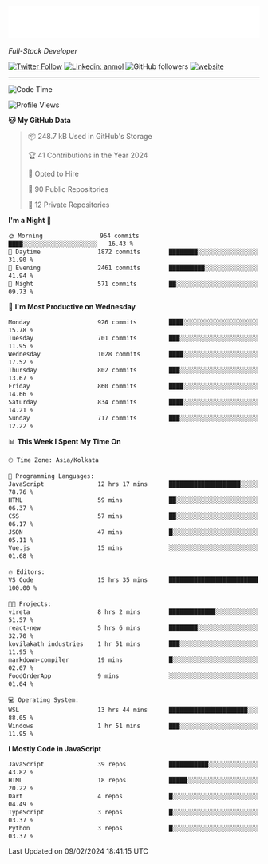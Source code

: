 <!-- START:readme-typing -->
<img src="readme-typing.svg" />
<!-- END:readme-typing -->

<p><em>Full-Stack Developer</em></p>

[![Twitter Follow](https://img.shields.io/twitter/follow/tonalmathew?style=flat)](https://twitter.com/intent/follow?screen_name=tonalmathew)
[![Linkedin: anmol](https://img.shields.io/badge/tonal-mathew?style=flat-square&logo=Linkedin&logoColor=white&link=https://www.linkedin.com/in/tonal-mathew/)](https://www.linkedin.com/in/tonal-mathew/)
![GitHub followers](https://img.shields.io/github/followers/tonalmathew?label=Follow&style=social)
[![website](https://img.shields.io/badge/Website-46a2f1.svg?&style=flat-square&logo=Google-Chrome&logoColor=white&link=http://tonalmathew.github.io/)](http://tonalmathew.github.io/)

---
<!--START_SECTION:waka-->
![Code Time](http://img.shields.io/badge/Code%20Time-1%2C235%20hrs%2018%20mins-blue)

![Profile Views](http://img.shields.io/badge/Profile%20Views-0-blue)

**🐱 My GitHub Data** 

> 📦 248.7 kB Used in GitHub's Storage 
 > 
> 🏆 41 Contributions in the Year 2024
 > 
> 💼 Opted to Hire
 > 
> 📜 90 Public Repositories 
 > 
> 🔑 12 Private Repositories 
 > 
**I'm a Night 🦉** 

```text
🌞 Morning                964 commits         ████░░░░░░░░░░░░░░░░░░░░░   16.43 % 
🌆 Daytime                1872 commits        ████████░░░░░░░░░░░░░░░░░   31.90 % 
🌃 Evening                2461 commits        ██████████░░░░░░░░░░░░░░░   41.94 % 
🌙 Night                  571 commits         ██░░░░░░░░░░░░░░░░░░░░░░░   09.73 % 
```
📅 **I'm Most Productive on Wednesday** 

```text
Monday                   926 commits         ████░░░░░░░░░░░░░░░░░░░░░   15.78 % 
Tuesday                  701 commits         ███░░░░░░░░░░░░░░░░░░░░░░   11.95 % 
Wednesday                1028 commits        ████░░░░░░░░░░░░░░░░░░░░░   17.52 % 
Thursday                 802 commits         ███░░░░░░░░░░░░░░░░░░░░░░   13.67 % 
Friday                   860 commits         ████░░░░░░░░░░░░░░░░░░░░░   14.66 % 
Saturday                 834 commits         ████░░░░░░░░░░░░░░░░░░░░░   14.21 % 
Sunday                   717 commits         ███░░░░░░░░░░░░░░░░░░░░░░   12.22 % 
```


📊 **This Week I Spent My Time On** 

```text
🕑︎ Time Zone: Asia/Kolkata

💬 Programming Languages: 
JavaScript               12 hrs 17 mins      ████████████████████░░░░░   78.76 % 
HTML                     59 mins             ██░░░░░░░░░░░░░░░░░░░░░░░   06.37 % 
CSS                      57 mins             ██░░░░░░░░░░░░░░░░░░░░░░░   06.17 % 
JSON                     47 mins             █░░░░░░░░░░░░░░░░░░░░░░░░   05.11 % 
Vue.js                   15 mins             ░░░░░░░░░░░░░░░░░░░░░░░░░   01.68 % 

🔥 Editors: 
VS Code                  15 hrs 35 mins      █████████████████████████   100.00 % 

🐱‍💻 Projects: 
vireta                   8 hrs 2 mins        █████████████░░░░░░░░░░░░   51.57 % 
react-new                5 hrs 6 mins        ████████░░░░░░░░░░░░░░░░░   32.70 % 
kovilakath industries    1 hr 51 mins        ███░░░░░░░░░░░░░░░░░░░░░░   11.95 % 
markdown-compiler        19 mins             █░░░░░░░░░░░░░░░░░░░░░░░░   02.07 % 
FoodOrderApp             9 mins              ░░░░░░░░░░░░░░░░░░░░░░░░░   01.04 % 

💻 Operating System: 
WSL                      13 hrs 44 mins      ██████████████████████░░░   88.05 % 
Windows                  1 hr 51 mins        ███░░░░░░░░░░░░░░░░░░░░░░   11.95 % 
```

**I Mostly Code in JavaScript** 

```text
JavaScript               39 repos            ███████████░░░░░░░░░░░░░░   43.82 % 
HTML                     18 repos            █████░░░░░░░░░░░░░░░░░░░░   20.22 % 
Dart                     4 repos             █░░░░░░░░░░░░░░░░░░░░░░░░   04.49 % 
TypeScript               3 repos             █░░░░░░░░░░░░░░░░░░░░░░░░   03.37 % 
Python                   3 repos             █░░░░░░░░░░░░░░░░░░░░░░░░   03.37 % 
```




 Last Updated on 09/02/2024 18:41:15 UTC
<!--END_SECTION:waka-->
